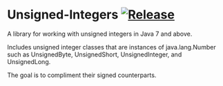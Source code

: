 # Unsigned-Integers [![Release](https://jitpack.io/v/ccarpenter04/Unsigned-Integers.svg)](https://jitpack.io/#ccarpemter04/Unsigned-Integers)
A library for working with unsigned integers in Java 7 and above.

Includes unsigned integer classes that are instances of java.lang.Number such as UnsignedByte, UnsignedShort, UnsignedInteger, and UnsignedLong.

The goal is to compliment their signed counterparts.

